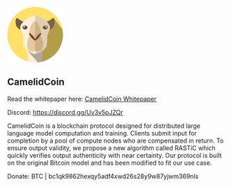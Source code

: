 ![CamelidCoin Logo](./docs/logo.png)
## CamelidCoin

Read the whitepaper here: [CamelidCoin Whitepaper](https://www.camelidcoin.org/whitepaper.pdf)

Discord: https://discord.gg/Uv3v5pJZQr

CamelidCoin is a blockchain protocol designed for distributed large language model computation and training. Clients submit input for completion by a pool of compute nodes who are compensated in return. To ensure output validity, we propose a new algorithm called RASTiC which quickly verifies output authenticity with near certainty. Our protocol is built on the original Bitcoin model and has been modified to fit our use case. 

Donate: BTC | bc1qk9862hexqy5adf4xwd26s28y9w87yjwm369nls
